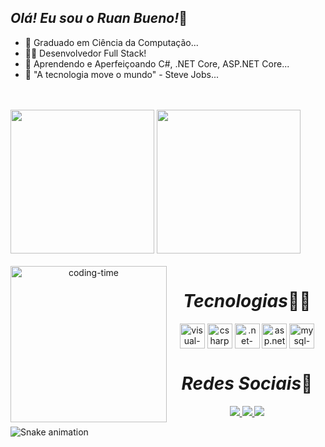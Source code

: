 ## <em>Olá! Eu sou o Ruan Bueno!</em>👋

- 🔭 Graduado em Ciência da Computação...
- 👨‍💻 Desenvolvedor Full Stack!
- 🌱 Aprendendo e Aperfeiçoando C#, .NET Core, ASP.NET Core...
- 💬 "A tecnologia move o mundo" - Steve Jobs...
<br>
<br>

<div> 
  <img height="230em" src="https://github-readme-stats.vercel.app/api?username=rbjardim&show_icons=true&theme=cobalt"/>
  <img height="230em" src="https://github-readme-stats.vercel.app/api/top-langs/?username=rbjardim&layout=compact&langs_count=16&theme=cobalt"/>
</div>

<div  align="center"> 
  <div style="display: inline_block"><br>
    <img align="left" height="250" alt="coding-time" src="code.gif">
    <h1 align="center"><em>Tecnologias</em>👨‍💻</h1>
    <img align="center" alt="visual-icon" height="40" width="40" src="https://cdn.icon-icons.com/icons2/3053/PNG/512/microsoft_visual_studio_macos_bigsur_icon_189958.png">
    <img align="center" alt="csharp-icon" height="40" width="40" src="https://www.svgrepo.com/show/373533/csharp2.svg">
    <img align="center" alt=".net-icon"   height="40" width="40" src="https://static-00.iconduck.com/assets.00/dotnet-icon-256x256-ozvjws7o.png">
    <img align="center" alt="asp.net"     height="40" width="40" src="https://play-lh.googleusercontent.com/ENNkLYrJvvEkOXDxGfukQF8FnpN8DRbxfNZZ2TCYsOTpREpgIpVoXCXpMMuKnzDczQ">
    <img align="center" alt="mysql-icon"  height="40" width="40" src="https://images.ctfassets.net/o7xu9whrs0u9/3wmYS3g0nAFXJggA2aQskT/879edc25907953b6d1f30deb7e7f58f7/logo-mysql-mysql-logo-png-images-are-download-crazypng-21.png">
   </div>
     
  <h1 align="center"><em>Redes Sociais</em>📱</h1>
    <a href = "mailto: ruan.bueno70@gmail.com">
      <img src="https://img.shields.io/badge/Gmail-D14836?style=for-the-badge&logo=gmail&logoColor=white">
    </a>
    <a href = "https://www.linkedin.com/in/ruan-bueno-jardim/">
      <img src="https://img.shields.io/badge/LinkedIn-0077B5?style=for-the-badge&logo=linkedin&logoColor=white">
    </a>
    <a href = "https://www.instagram.com/ruuanb/">
      <img src="https://img.shields.io/badge/Instagram-E4405F?style=for-the-badge&logo=instagram&logoColor=white">
    </a>
</div>
  
![Snake animation](https://github.com/LuigiGF/LuigiGF/blob/output/github-contribution-grid-snake.svg)

